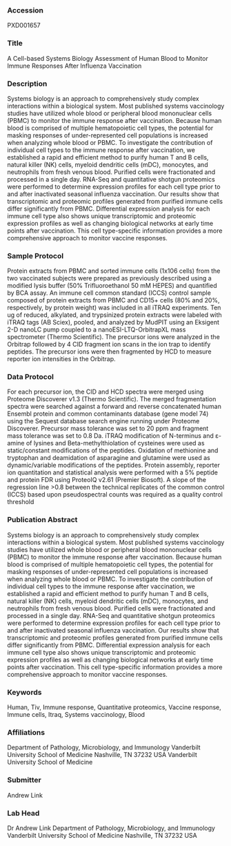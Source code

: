 ### Accession
PXD001657

### Title
A Cell-based Systems Biology Assessment of Human Blood to Monitor Immune Responses After Influenza Vaccination

### Description
Systems biology is an approach to comprehensively study complex interactions within a biological system. Most published systems vaccinology studies have utilized whole blood or peripheral blood mononuclear cells (PBMC) to monitor the immune response after vaccination.  Because human blood is comprised of multiple hematopoietic cell types, the potential for masking responses of under-represented cell populations is increased when analyzing whole blood or PBMC. To investigate the contribution of individual cell types to the immune response after vaccination, we established a rapid and efficient method to purify human T and B cells, natural killer (NK) cells, myeloid dendritic cells (mDC), monocytes, and neutrophils from fresh venous blood. Purified cells were fractionated and processed in a single day. RNA-Seq and quantitative shotgun proteomics were performed to determine expression profiles for each cell type prior to and after inactivated seasonal influenza vaccination. Our results show that transcriptomic and proteomic profiles generated from purified immune cells differ significantly from PBMC. Differential expression analysis for each immune cell type also shows unique transcriptomic and proteomic expression profiles as well as changing biological networks at early time points after vaccination. This cell type-specific information provides a more comprehensive approach to monitor vaccine responses.

### Sample Protocol
Protein extracts from PBMC and sorted immune cells (1x106 cells) from the two vaccinated subjects were prepared as previously described using a modified lysis buffer (50% Trifluoroethanol 50 mM HEPES) and quantified by BCA assay.  An immune cell common standard (ICCS) control sample composed of protein extracts from PBMC and CD15+ cells (80% and 20%, respectively, by protein weight) was included in all iTRAQ experiments.   Ten ug of reduced, alkylated, and trypsinized protein extracts were labeled with iTRAQ tags (AB Sciex), pooled, and analyzed by MudPIT using an Eksigent 2-D nanoLC pump coupled to a nanoESI-LTQ-OrbitrapXL mass spectrometer (Thermo Scientific).  The precursor ions were analyzed in the Orbitrap followed by 4 CID fragment ion scans in the ion trap to identify peptides. The precursor ions were then fragmented by HCD to measure reporter ion intensities in the Orbitrap.

### Data Protocol
For each precursor ion, the CID and HCD spectra were merged using Proteome Discoverer v1.3 (Thermo Scientific). The merged fragmentation spectra were searched against a forward and reverse concatenated human Ensembl protein and common contaminants database (gene model 74) using the Sequest database search engine running under Proteome Discoverer. Precursor mass tolerance was set to 20 ppm and fragment mass tolerance was set to 0.8 Da. iTRAQ modification of N-terminus and ε-amine of lysines and Beta-methylthiolation of cysteines were used as static/constant modifications of the peptides. Oxidation of methionine and tryptophan and deamidation of asparagine and glutamine were used as dynamic/variable modifications of the peptides. Protein assembly, reporter ion quantitation and statistical analysis were performed with a 5% peptide and protein FDR using ProteoIQ v2.61 (Premier Biosoft).  A slope of the regression line >0.8 between the technical replicates of the common control (ICCS) based upon pseudospectral counts was required as a quality control threshold

### Publication Abstract
Systems biology is an approach to comprehensively study complex interactions within a biological system. Most published systems vaccinology studies have utilized whole blood or peripheral blood mononuclear cells (PBMC) to monitor the immune response after vaccination. Because human blood is comprised of multiple hematopoietic cell types, the potential for masking responses of under-represented cell populations is increased when analyzing whole blood or PBMC. To investigate the contribution of individual cell types to the immune response after vaccination, we established a rapid and efficient method to purify human T and B cells, natural killer (NK) cells, myeloid dendritic cells (mDC), monocytes, and neutrophils from fresh venous blood. Purified cells were fractionated and processed in a single day. RNA-Seq and quantitative shotgun proteomics were performed to determine expression profiles for each cell type prior to and after inactivated seasonal influenza vaccination. Our results show that transcriptomic and proteomic profiles generated from purified immune cells differ significantly from PBMC. Differential expression analysis for each immune cell type also shows unique transcriptomic and proteomic expression profiles as well as changing biological networks at early time points after vaccination. This cell type-specific information provides a more comprehensive approach to monitor vaccine responses.

### Keywords
Human, Tiv, Immune response, Quantitative proteomics, Vaccine response, Immune cells, Itraq, Systems vaccinology, Blood

### Affiliations
Department of Pathology, Microbiology, and Immunology Vanderbilt University School of Medicine Nashville, TN 37232 USA
Vanderbilt University School of Medicine

### Submitter
Andrew Link

### Lab Head
Dr Andrew Link
Department of Pathology, Microbiology, and Immunology Vanderbilt University School of Medicine Nashville, TN 37232 USA


